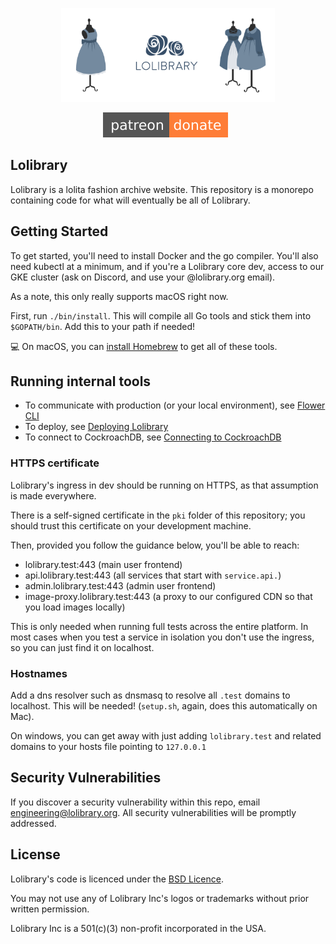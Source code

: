 <p align="center"><img height="150" src="/.github/banner.png"></p>
<p align="center">
  <a href="https://patreon.com/lolibrary" title="Support us on Patreon"><img src="/.github/patreon-donate-orange.svg" alt=""></a>
  <a href="https://semaphoreci.com/ameliaikeda/lolibrary" title="Build Status"><img src="https://semaphoreci.com/api/v1/ameliaikeda/lolibrary/branches/master/badge.svg" alt=""></a>
  <a href="https://codeclimate.com/github/lolibrary/lolibrary/maintainability" title="Project Maintainability Score on Code Climate"><img src="https://api.codeclimate.com/v1/badges/4d4b0fa8d8f9d80a00a9/maintainability" alt=""></a>
</p>

## Lolibrary

Lolibrary is a lolita fashion archive website. This repository is a monorepo containing code for what will eventually be all of Lolibrary.


## Getting Started

To get started, you'll need to install Docker and the go compiler.
You'll also need kubectl at a minimum, and if you're a Lolibrary core dev, access to our GKE cluster (ask on Discord, and use your @lolibrary.org email).

As a note, this only really supports macOS right now.

First, run `./bin/install`. This will compile all Go tools and stick them into `$GOPATH/bin`. Add this to your path if needed!

💻 On macOS, you can [install Homebrew](https://brew.sh) to get all of these tools.

## Running internal tools

- To communicate with production (or your local environment), see [Flower CLI](./docs/flower.md)
- To deploy, see [Deploying Lolibrary](./docs/deploying.md)
- To connect to CockroachDB, see [Connecting to CockroachDB](./docs/cockroachdb.md)

### HTTPS certificate

Lolibrary's ingress in dev should be running on HTTPS, as that assumption is made everywhere.

There is a self-signed certificate in the `pki` folder of this repository; you should trust this certificate on your development machine.

Then, provided you follow the guidance below, you'll be able to reach:

- lolibrary.test:443 (main user frontend)
- api.lolibrary.test:443 (all services that start with `service.api.`)
- admin.lolibrary.test:443 (admin user frontend)
- image-proxy.lolibrary.test:443 (a proxy to our configured CDN so that you load images locally)

This is only needed when running full tests across the entire platform. In most cases when you test a service in isolation you don't use the ingress, so you can just find it on localhost.

### Hostnames

Add a dns resolver such as dnsmasq to resolve all `.test` domains to localhost. This will be needed! (`setup.sh`, again, does this automatically on Mac).

On windows, you can get away with just adding `lolibrary.test` and related domains to your hosts file pointing to `127.0.0.1`

## Security Vulnerabilities

If you discover a security vulnerability within this repo, email [engineering@lolibrary.org](mailto:engineering@lolibrary.org). All security vulnerabilities will be promptly addressed.

## License

Lolibrary's code is licenced under the [BSD Licence](https://opensource.org/licenses/BSD-3-Clause).

You may not use any of Lolibrary Inc's logos or trademarks without prior written permission.

Lolibrary Inc is a 501(c)(3) non-profit incorporated in the USA.
